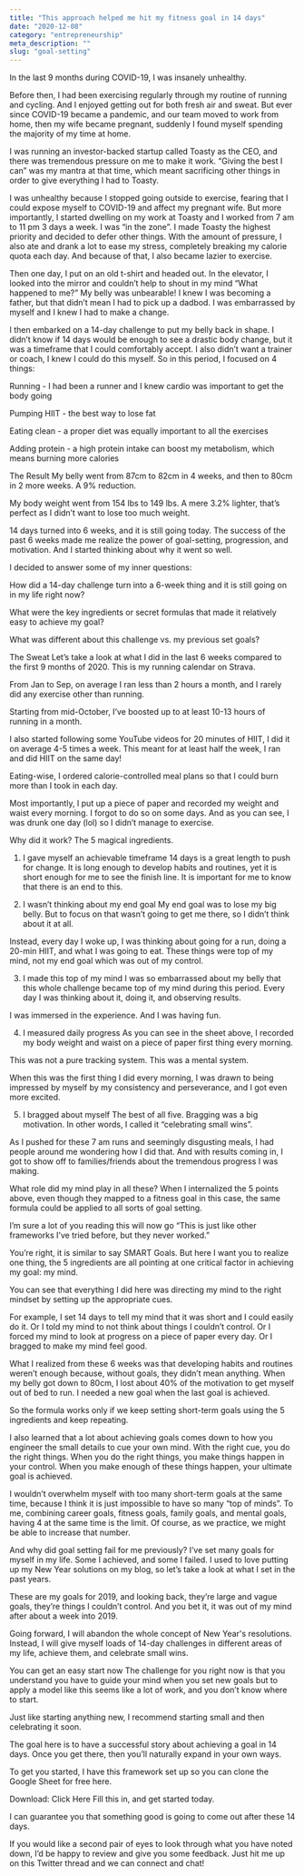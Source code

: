 ```yaml
---
title: "This approach helped me hit my fitness goal in 14 days"
date: "2020-12-08"
category: "entrepreneurship"
meta_description: ""
slug: "goal-setting"
---
```


In the last 9 months during COVID-19, I was insanely unhealthy.

Before then, I had been exercising regularly through my routine of running and cycling. And I enjoyed getting out for both fresh air and sweat. But ever since COVID-19 became a pandemic, and our team moved to work from home, then my wife became pregnant, suddenly I found myself spending the majority of my time at home.

I was running an investor-backed startup called Toasty as the CEO, and there was tremendous pressure on me to make it work. “Giving the best I can” was my mantra at that time, which meant sacrificing other things in order to give everything I had to Toasty.

I was unhealthy because I stopped going outside to exercise, fearing that I could expose myself to COVID-19 and affect my pregnant wife. But more importantly, I started dwelling on my work at Toasty and I worked from 7 am to 11 pm 3 days a week. I was “in the zone”. I made Toasty the highest priority and decided to defer other things. With the amount of pressure, I also ate and drank a lot to ease my stress, completely breaking my calorie quota each day. And because of that, I also became lazier to exercise.

Then one day, I put on an old t-shirt and headed out. In the elevator, I looked into the mirror and couldn’t help to shout in my mind “What happened to me?” My belly was unbearable! I knew I was becoming a father, but that didn’t mean I had to pick up a dadbod. I was embarrassed by myself and I knew I had to make a change.

I then embarked on a 14-day challenge to put my belly back in shape. I didn’t know if 14 days would be enough to see a drastic body change, but it was a timeframe that I could comfortably accept. I also didn’t want a trainer or coach, I knew I could do this myself. So in this period, I focused on 4 things:

Running - I had been a runner and I knew cardio was important to get the body going

Pumping HIIT - the best way to lose fat

Eating clean - a proper diet was equally important to all the exercises

Adding protein - a high protein intake can boost my metabolism, which means burning more calories

The Result
My belly went from 87cm to 82cm in 4 weeks, and then to 80cm in 2 more weeks. A 9% reduction.

My body weight went from 154 lbs to 149 lbs. A mere 3.2% lighter, that’s perfect as I didn’t want to lose too much weight.

14 days turned into 6 weeks, and it is still going today. The success of the past 6 weeks made me realize the power of goal-setting, progression, and motivation. And I started thinking about why it went so well.

I decided to answer some of my inner questions:

How did a 14-day challenge turn into a 6-week thing and it is still going on in my life right now?

What were the key ingredients or secret formulas that made it relatively easy to achieve my goal?

What was different about this challenge vs. my previous set goals?

The Sweat
Let’s take a look at what I did in the last 6 weeks compared to the first 9 months of 2020. This is my running calendar on Strava.

From Jan to Sep, on average I ran less than 2 hours a month, and I rarely did any exercise other than running.




Starting from mid-October, I’ve boosted up to at least 10-13 hours of running in a month.

I also started following some YouTube videos for 20 minutes of HIIT, I did it on average 4-5 times a week. This meant for at least half the week, I ran and did HIIT on the same day!

Eating-wise, I ordered calorie-controlled meal plans so that I could burn more than I took in each day.




Most importantly, I put up a piece of paper and recorded my weight and waist every morning. I forgot to do so on some days. And as you can see, I was drunk one day (lol) so I didn’t manage to exercise.




Why did it work? The 5 magical ingredients.
1. I gave myself an achievable timeframe
14 days is a great length to push for change. It is long enough to develop habits and routines, yet it is short enough for me to see the finish line. It is important for me to know that there is an end to this.

2. I wasn’t thinking about my end goal
My end goal was to lose my big belly. But to focus on that wasn’t going to get me there, so I didn’t think about it at all.

Instead, every day I woke up, I was thinking about going for a run, doing a 20-min HIIT, and what I was going to eat. These things were top of my mind, not my end goal which was out of my control.

3. I made this top of my mind
I was so embarrassed about my belly that this whole challenge became top of my mind during this period. Every day I was thinking about it, doing it, and observing results.

I was immersed in the experience. And I was having fun.

4. I measured daily progress
As you can see in the sheet above, I recorded my body weight and waist on a piece of paper first thing every morning.

This was not a pure tracking system. This was a mental system.

When this was the first thing I did every morning, I was drawn to being impressed by myself by my consistency and perseverance, and I got even more excited.

5. I bragged about myself
The best of all five. Bragging was a big motivation. In other words, I called it “celebrating small wins”.

As I pushed for these 7 am runs and seemingly disgusting meals, I had people around me wondering how I did that. And with results coming in, I got to show off to families/friends about the tremendous progress I was making.

What role did my mind play in all these?
When I internalized the 5 points above, even though they mapped to a fitness goal in this case, the same formula could be applied to all sorts of goal setting.

I’m sure a lot of you reading this will now go “This is just like other frameworks I’ve tried before, but they never worked.”

You’re right, it is similar to say SMART Goals. But here I want you to realize one thing, the 5 ingredients are all pointing at one critical factor in achieving my goal: my mind.

You can see that everything I did here was directing my mind to the right mindset by setting up the appropriate cues.

For example, I set 14 days to tell my mind that it was short and I could easily do it. Or I told my mind to not think about things I couldn’t control. Or I forced my mind to look at progress on a piece of paper every day. Or I bragged to make my mind feel good.

What I realized from these 6 weeks was that developing habits and routines weren’t enough because, without goals, they didn’t mean anything. When my belly got down to 80cm, I lost about 40% of the motivation to get myself out of bed to run. I needed a new goal when the last goal is achieved.

So the formula works only if we keep setting short-term goals using the 5 ingredients and keep repeating.

I also learned that a lot about achieving goals comes down to how you engineer the small details to cue your own mind. With the right cue, you do the right things. When you do the right things, you make things happen in your control. When you make enough of these things happen, your ultimate goal is achieved.

I wouldn’t overwhelm myself with too many short-term goals at the same time, because I think it is just impossible to have so many “top of minds”. To me, combining career goals, fitness goals, family goals, and mental goals, having 4 at the same time is the limit. Of course, as we practice, we might be able to increase that number.

And why did goal setting fail for me previously?
I’ve set many goals for myself in my life. Some I achieved, and some I failed. I used to love putting up my New Year solutions on my blog, so let’s take a look at what I set in the past years.




These are my goals for 2019, and looking back, they’re large and vague goals, they’re things I couldn’t control. And you bet it, it was out of my mind after about a week into 2019.

Going forward, I will abandon the whole concept of New Year's resolutions. Instead, I will give myself loads of 14-day challenges in different areas of my life, achieve them, and celebrate small wins.

You can get an easy start now
The challenge for you right now is that you understand you have to guide your mind when you set new goals but to apply a model like this seems like a lot of work, and you don’t know where to start.

Just like starting anything new, I recommend starting small and then celebrating it soon.

The goal here is to have a successful story about achieving a goal in 14 days. Once you get there, then you’ll naturally expand in your own ways.

To get you started, I have this framework set up so you can clone the Google Sheet for free here.



Download: Click Here
Fill this in, and get started today.

I can guarantee you that something good is going to come out after these 14 days.

If you would like a second pair of eyes to look through what you have noted down, I’d be happy to review and give you some feedback. Just hit me up on this Twitter thread and we can connect and chat!